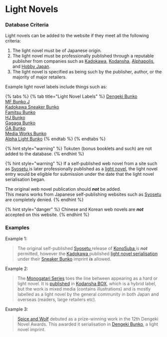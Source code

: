 # Light Novels

### Database Criteria

Light novels can be added to the website if they meet all the following criteria:

1. The light novel must be of Japanese origin. 
2. The light novel must be professionally published through a reputable publisher from companies such as [Kadokawa](https://www.kadokawa.co.jp/), [Kodansha](http://www.kodansha.co.jp/), [Alphapolis](https://www.alphapolis.co.jp/), and [Hobby Japan](http://hobbyjapan.co.jp/). 
3. The light novel is specified as being such by the publisher, author, or the majority of major retailers.

Example light novel labels include things such as:

{% tabs %}
{% tab title="Light Novel Labels" %}
[Dengeki Bunko](https://dengekibunko.jp/)  
[MF Bunko J](https://mfbunkoj.jp/)  
[Kadokawa Sneaker Bunko](https://sneakerbunko.jp/)  
[Famitsu Bunko](http://www.enterbrain.co.jp/fb/)  
[HJ Bunko](http://hobbyjapan.co.jp/hjbunko/)  
[Gagaga Bunko](http://gagagabunko.jp/)  
[GA Bunko](https://ga.sbcr.jp/)  
[Media Works Bunko](http://mwbunko.com/)  
[Alpha Light Bunko](http://www.alphalight-books.com/)
{% endtab %}
{% endtabs %}

{% hint style="warning" %}
Tokuten \(bonus booklets and such\) are not added to the database.
{% endhint %}

{% hint style="warning" %}
If a self-published web novel from a site such as [Syosetu ](http://syosetu.com)is later  professionally published as a [light novel](light-novels.md), the light novel entry would be eligible for submission under the date that the light novel serialisation began.  
  
The original web novel publication should _**not**_ be added.   
This means works from Japanese self-publishing websites such as [Syosetu ](http://syosetu.com)are completely denied.
{% endhint %}

{% hint style="danger" %}
Chinese and Korean web novels are _**not**_ accepted on this website.
{% endhint %}

### Examples

Example 1:

> The original self-published [Syosetu ](http://ncode.syosetu.com/s2691b/)release of [KonoSuba ](https://anilist.co/manga/86238/Kono-Subarashii-Sekai-ni-Shukufuku-wo/)is _**not**_ permitted, however the [Kadokawa ](https://kadokawa.co.jp)published [light novel serialisation](https://sneakerbunko.jp/series/konosuba/) under their [Sneaker Bunko](https://sneakerbunko.jp/) imprint _**is**_ allowed.

Example 2:

> The [Monogatari Series](https://anilist.co/manga/44893/) toes the line between appearing as a hard or light novel. It is [published](http://kodansha-box.jp/topics/nishio/index.html) in [Kodansha BOX](http://kodansha-box.jp/), which is a hybrid label, but the work is mixed media \(contains illustrations\) and is mostly labelled as a light novel by the general community in both Japan and overseas \(readers, large retailers etc\).

Example 3:

> [Spice and Wolf](https://anilist.co/manga/39115) debuted as a prize-winning work in the 12th Dengeki Novel Awards. This awarded it serialisation in [Dengeki Bunko](https://dengekibunko.jp/product/spice-and-wolf/), a light novel imprint.

